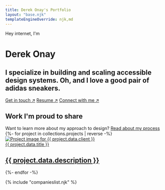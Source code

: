 ```yaml
---
title: Derek Onay's Portfolio
layout: "base.njk"
templateEngineOverride: njk,md
---
```


<!-- Portfolios should highlight challenges you faced, how you collaborated with others, what you learned, and the personal/business/end-user impact of your work. -->
<div class="hero-top fade-in">
    <div class="intro">
        <p style="color: var(--button-primary)">Hey internet, I'm</p>
        <h1>Derek Onay</h1>
        <h2>I specialize in building and scaling accessible design systems. Oh, and I love a good pair of adidas sneakers.</h2>
    </div>
<div class="choose-adventure">
    <a href="mailto:derek.onay@gmail.com">Get in touch &#8599;</a>
    <a target="_blank" href="/assets/Resume-2024.pdf" download="DerekOnay-Resume.pdf">Resume &#8599;</a>
    <a target="_blank" href="https://www.linkedin.com/in/derek-onay/">Connect with me &#8599;</a>
    <!-- <a href="/" class="button-inverse">experience the chaos</a> -->
</div>
</div>


<div id="projects" name="projects" class="project-container fade-in">
    <div class="top">
        <h2>Work I'm proud to share</h2>
        <span style="color: var(--font-secondary);">Want to learn more about my approach to design? <a href="/process">Read about my process</a></span>
    </div>
    <section>
        <div class="projects-grid">
            {%- for project in collections.projects | reverse -%}
                <a id="{{ project.data.client}}" class="project-card fade2" tabindex="0" href="{{ project.url }}">
                    <div class="image-wrap">
                        <img alt="Project image for {{ project.data.client }}" class="project-image" src="/assets/projects/{{ project.data.client }}/{{ project.data.image }}" />
                    </div>
                    <div class="title">{{ project.data.title }}</div>
                    <h2>{{ project.data.description }}</h2>
                </a>
            {%- endfor -%}
        </div>
    </section>

<!-- This is useless and should be refactored -->
{% include "companieslist.njk" %}
</div>




